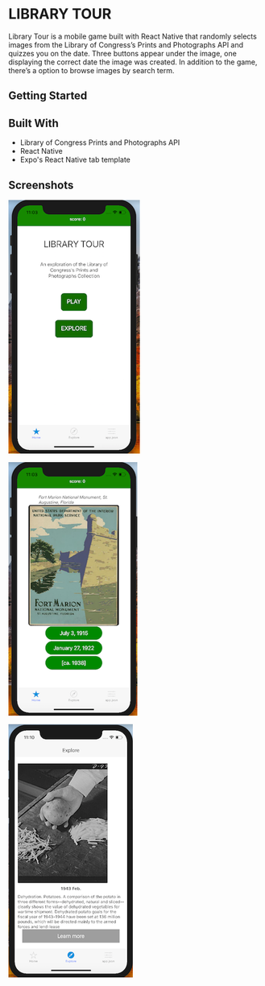 # LIBRARY TOUR

Library Tour is a mobile game built with React Native that randomly selects images from the Library of Congress’s Prints and Photographs API and quizzes you on the date. Three buttons appear under the image, one displaying the correct date the image was created. In addition to the game, there’s a option to browse images by search term. 

## Getting Started

## Built With

* Library of Congress Prints and Photographs API
* React Native
* Expo's React Native tab template

## Screenshots

![screenshot](LibraryTour3copy.png) 

![screenshot](LibraryTour1copy.png) 

![screenshot](LibraryTour2copy.png) 
